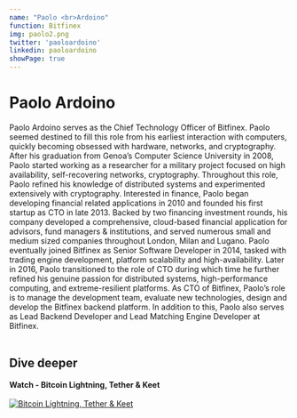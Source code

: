 ```yaml
---
name: "Paolo <br>Ardoino"
function: Bitfinex
img: paolo2.png
twitter: 'paoloardoino'
linkedin: paoloardoino
showPage: true
---
```


# Paolo Ardoino
 
Paolo Ardoino serves as the Chief Technology Officer of Bitfinex. Paolo seemed destined to fill this role from his earliest interaction with computers, quickly becoming obsessed with hardware, networks, and cryptography. After his graduation from Genoa’s Computer Science University in 2008, Paolo started working as a researcher for a military project focused on high availability, self-recovering networks, cryptography. Throughout this role, Paolo refined his knowledge of distributed systems and experimented extensively with cryptography. Interested in finance, Paolo began developing financial related applications in 2010 and founded his first startup as CTO in late 2013. Backed by two financing investment rounds, his company developed a comprehensive, cloud-based financial application for advisors, fund managers & institutions, and served numerous small and medium sized companies throughout London, Milan and Lugano. Paolo eventually joined Bitfinex as Senior Software Developer in 2014, tasked with trading engine development, platform scalability and high-availability. Later in 2016, Paolo transitioned to the role of CTO during which time he further refined his genuine passion for distributed systems, high-performance computing, and extreme-resilient platforms. As CTO of Bitfinex, Paolo’s role is to manage the development team, evaluate new technologies, design and develop the Bitfinex backend platform. In addition to this, Paolo also serves as Lead Backend Developer and Lead Matching Engine Developer at Bitfinex.
<br><br>

## Dive deeper


<div class="grid grid-cols-2 gap-5">
<div class="p-3 my-2">

**Watch - Bitcoin Lightning, Tether & Keet**  <br><br>
[![Bitcoin Lightning, Tether & Keet](/2022/content/paolo2.png)](https://www.youtube.com/watch?v=HounumAd4Y8/)
</div>

</div>

<br>




